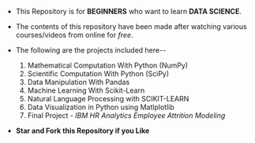 + This Repository is for **BEGINNERS** who want to learn **DATA SCIENCE**.
+ The contents of this repository have been made after watching various courses/videos from online for *free*.

+ The following are the projects included here--
    1. Mathematical Computation With Python (NumPy)
    2. Scientific Computation With Python (SciPy)
    3. Data Manipulation With Pandas
    4. Machine Learning With Scikit-Learn
    5. Natural Language Processing with SCIKIT-LEARN
    6. Data Visualization in Python using Matlplotlib
    7. Final Project - *IBM HR Analytics Employee Attrition Modeling*

+ **Star and Fork this Repository if you Like**

    
